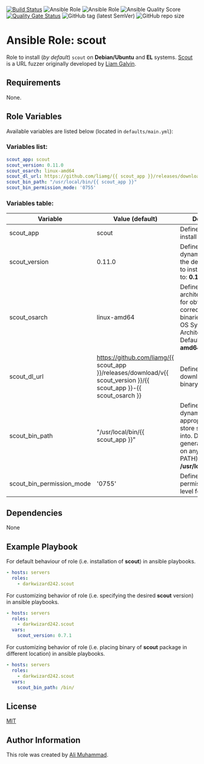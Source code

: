 [![Build Status](https://travis-ci.com/darkwizard242/ansible-role-scout.svg?branch=master)](https://travis-ci.com/darkwizard242/ansible-role-scout) ![Ansible Role](https://img.shields.io/ansible/role/47507?color=dark%20green%20) ![Ansible Role](https://img.shields.io/ansible/role/d/47507?label=role%20downloads) ![Ansible Quality Score](https://img.shields.io/ansible/quality/47507?label=ansible%20quality%20score) [![Quality Gate Status](https://sonarcloud.io/api/project_badges/measure?project=ansible-role-scout&metric=alert_status)](https://sonarcloud.io/dashboard?id=ansible-role-scout) ![GitHub tag (latest SemVer)](https://img.shields.io/github/tag/darkwizard242/ansible-role-scout?label=release) ![GitHub repo size](https://img.shields.io/github/repo-size/darkwizard242/ansible-role-scout?color=orange&style=flat-square)

# Ansible Role: scout

Role to install (_by default_) `scout` on **Debian/Ubuntu** and **EL** systems. [Scout](https://github.com/liamg/scout) is a URL fuzzer originally developed by [Liam Galvin](https://github.com/liamg).

## Requirements

None.

## Role Variables

Available variables are listed below (located in `defaults/main.yml`):

### Variables list:

```yaml
scout_app: scout
scout_version: 0.11.0
scout_osarch: linux-amd64
scout_dl_url: https://github.com/liamg/{{ scout_app }}/releases/download/v{{ scout_version }}/{{ scout_app }}-{{ scout_osarch }}
scout_bin_path: "/usr/local/bin/{{ scout_app }}"
scout_bin_permission_mode: '0755'
```

### Variables table:

Variable                  | Value (default)                                                                                                      | Description
------------------------- | -------------------------------------------------------------------------------------------------------------------- | -------------------------------------------------------------------------------------------------------------------------------------------------------------
scout_app                 | scout                                                                                                                | Defines the app to install i.e. **scout**
scout_version             | 0.11.0                                                                                                               | Defined to dynamically fetch the desired version to install. Defaults to: **0.11.0**
scout_osarch              | linux-amd64                                                                                                          | Defines os architecture. Used for obtaining the correct type of binaries based on OS System Architecture. Defaults to: **linux-amd64**
scout_dl_url              | <https://github.com/liamg/{{> scout_app }}/releases/download/v{{ scout_version }}/{{ scout_app }}-{{ scout_osarch }} | Defines URL to download the scout binary from.
scout_bin_path            | "/usr/local/bin/{{ scout_app }}"                                                                                     | Defined to dynamically set the appropriate path to store scout binary into. Defaults to (as generally available on any user's PATH): **/usr/local/bin/scout**
scout_bin_permission_mode | '0755'                                                                                                               | Defines the permission mode level for the file.

## Dependencies

None

## Example Playbook

For default behaviour of role (i.e. installation of **scout**) in ansible playbooks.

```yaml
- hosts: servers
  roles:
    - darkwizard242.scout
```

For customizing behavior of role (i.e. specifying the desired **scout** version) in ansible playbooks.

```yaml
- hosts: servers
  roles:
    - darkwizard242.scout
  vars:
    scout_version: 0.7.1
```

For customizing behavior of role (i.e. placing binary of **scout** package in different location) in ansible playbooks.

```yaml
- hosts: servers
  roles:
    - darkwizard242.scout
  vars:
    scout_bin_path: /bin/
```

## License

[MIT](https://github.com/darkwizard242/ansible-role-scout/blob/master/LICENSE)

## Author Information

This role was created by [Ali Muhammad](https://www.linkedin.com/in/ali-muhammad-759791130/).
